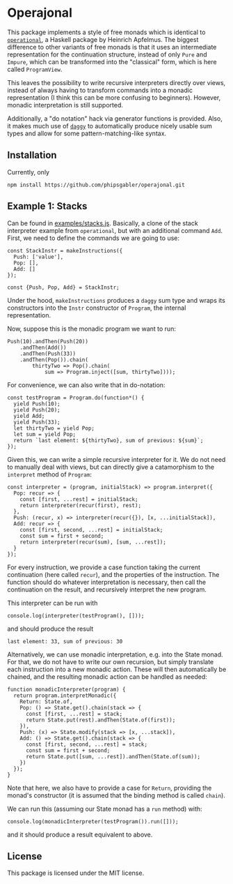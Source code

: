 # Operajonal #

This package implements a style of free monads which is identical to
[`operational`](http://hackage.haskell.org/package/operational-0.2.3.2/docs/Control-Monad-Operational.html),
a Haskell package by Heinrich Apfelmus. The biggest difference to other variants of free monads is that
it uses an intermediate representation for the continuation structure, instead of only `Pure` and `Impure`, which
can be transformed into the "classical" form, which is here called `ProgramView`.

This leaves the possibility to write recursive interpreters directly over views, instead of always having to
transform commands into a monadic representation (I think this can be more confusing to beginners). However,
monadic interpretation is still supported.

Additionally, a "do notation" hack via generator functions is provided. Also, it makes much use of 
[`daggy`](https://github.com/puffnfresh/daggy) to automatically produce nicely usable sum types and allow for
some pattern-matching-like syntax.

## Installation ##

Currently, only

```
npm install https://github.com/phipsgabler/operajonal.git
```

## Example 1: Stacks ##

Can be found in [examples/stacks.js](./examples/stacks.js). Basically, a clone of the stack interpreter
example from `operational`, but with an additional command `Add`. First, we need to define the
commands we are going to use:

```{JavaScript}
const StackInstr = makeInstructions({
  Push: ['value'],
  Pop: [],
  Add: []
});

const {Push, Pop, Add} = StackInstr;
```

Under the hood, `makeInstructions` produces a `daggy` sum type and wraps its constructors into the `Instr` 
constructor of `Program`, the internal representation.

Now, suppose this is the monadic program we want to run:

```{JavaScript}
Push(10).andThen(Push(20))
    .andThen(Add())
    .andThen(Push(33))
    .andThen(Pop()).chain(
        thirtyTwo => Pop().chain(
            sum => Program.inject([sum, thirtyTwo])));
```

For convenience, we can also write that in do-notation:

```{JavaScript}
const testProgram = Program.do(function*() {
  yield Push(10);
  yield Push(20);
  yield Add;
  yield Push(33);
  let thirtyTwo = yield Pop;
  let sum = yield Pop;
  return `last element: ${thirtyTwo}, sum of previous: ${sum}`;
});
```

Given this, we can write a simple recursive interpreter for it. We do not need to manually deal with views, but
can directly give a catamorphism to the `interpret` method of `Program`:

```{JavaScript}
const interpreter = (program, initialStack) => program.interpret({
  Pop: recur => {
    const [first, ...rest] = initialStack;
    return interpreter(recur(first), rest);
  },
  Push: (recur, x) => interpreter(recur({}), [x, ...initialStack]),
  Add: recur => {
    const [first, second, ...rest] = initialStack;
    const sum = first + second;
    return interpreter(recur(sum), [sum, ...rest]);
  }
});
```

For every instruction, we provide a case function taking the current continuation (here called `recur`), and the 
properties of the instruction. The function should do whatever interpretation is necessary, then call the 
continuation on the result, and recursively interpret the new program.

This interpreter can be run with 

```{JavaScript}
console.log(interpreter(testProgram(), []));
```

and should produce the result

```
last element: 33, sum of previous: 30
```

Alternatively, we can use monadic interpretation, e.g. into the State monad. For that, we do not have to
write our own recursion, but simply translate each instruction into a new monadic action. These will then 
automatically be chained, and the resulting monadic action can be handled as needed:

```{JavaScript}
function monadicInterpreter(program) {
  return program.interpretMonadic({
    Return: State.of,
    Pop: () => State.get().chain(stack => {
      const [first, ...rest] = stack;
      return State.put(rest).andThen(State.of(first));
    }),
    Push: (x) => State.modify(stack => [x, ...stack]),
    Add: () => State.get().chain(stack => {
      const [first, second, ...rest] = stack;
      const sum = first + second;
      return State.put([sum, ...rest]).andThen(State.of(sum));
    })
  });
}
```

Note that here, we also have to provide a case for `Return`, providing the monad's constructor (it is assumed that
the binding method is called `chain`).

We can run this (assuming our State monad has a `run` method) with: 

```{JavaScript}
console.log(monadicInterpreter(testProgram()).run([]));
```

and it should produce a result equivalent to above.


## License ##

This package is licensed under the MIT license.